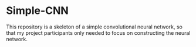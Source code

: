 # Simple-CNN

This repository is a skeleton of a simple convolutional neural network, so that my project participants only needed to focus on constructing the neural network.
